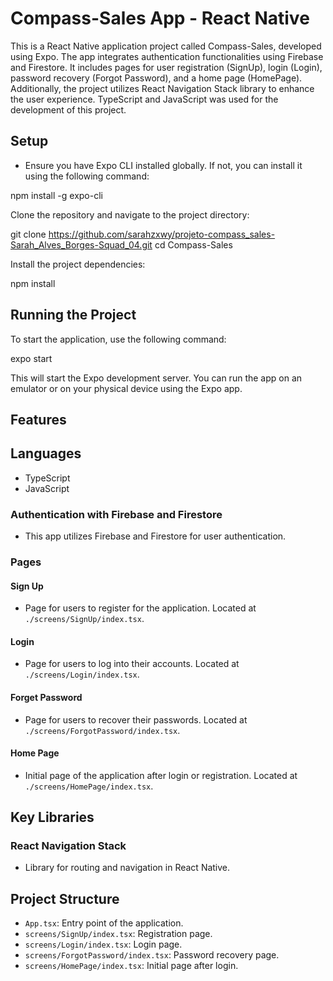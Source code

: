 
# Compass-Sales App - React Native

This is a React Native application project called Compass-Sales, developed using Expo. The app integrates authentication functionalities using Firebase and Firestore. It includes pages for user registration (SignUp), login (Login), password recovery (Forgot Password), and a home page (HomePage). Additionally, the project utilizes React Navigation Stack library to enhance the user experience. TypeScript and JavaScript was used for the development of this project.

## Setup

- Ensure you have Expo CLI installed globally. If not, you can install it using the following command:


npm install -g expo-cli


Clone the repository and navigate to the project directory:


git clone https://github.com/sarahzxwy/projeto-compass_sales-Sarah_Alves_Borges-Squad_04.git
cd Compass-Sales


Install the project dependencies:


npm install


## Running the Project

To start the application, use the following command:


expo start


This will start the Expo development server. You can run the app on an emulator or on your physical device using the Expo app.

## Features

## Languages

- TypeScript
- JavaScript

### Authentication with Firebase and Firestore

- This app utilizes Firebase and Firestore for user authentication.

### Pages

#### Sign Up

- Page for users to register for the application. Located at `./screens/SignUp/index.tsx`.

#### Login

- Page for users to log into their accounts. Located at `./screens/Login/index.tsx`.

#### Forget Password

- Page for users to recover their passwords. Located at `./screens/ForgotPassword/index.tsx`.

#### Home Page

- Initial page of the application after login or registration. Located at `./screens/HomePage/index.tsx`.

## Key Libraries

### React Navigation Stack

- Library for routing and navigation in React Native.

## Project Structure

- `App.tsx`: Entry point of the application.
- `screens/SignUp/index.tsx`: Registration page.
- `screens/Login/index.tsx`: Login page.
- `screens/ForgotPassword/index.tsx`: Password recovery page.
- `screens/HomePage/index.tsx`: Initial page after login.


